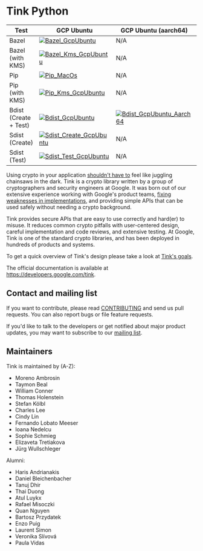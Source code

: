 # Tink Python

<!-- GCP Ubuntu --->

[tink_py_bazel_badge_gcp_ubuntu]: https://storage.googleapis.com/tink-kokoro-build-badges/tink-py-bazel-gcp-ubuntu.svg
[tink_py_bazel_kms_badge_gcp_ubuntu]: https://storage.googleapis.com/tink-kokoro-build-badges/tink-py-bazel-kms-gcp-ubuntu.svg
[tink_py_pip_badge_gcp_ubuntu]: https://storage.googleapis.com/tink-kokoro-build-badges/tink-py-pip-gcp-ubuntu.svg
[tink_py_pip_kms_badge_gcp_ubuntu]: https://storage.googleapis.com/tink-kokoro-build-badges/tink-py-pip-kms-gcp-ubuntu.svg
[tink_py_bdist_badge_gcp_ubuntu]: https://storage.googleapis.com/tink-kokoro-build-badges/tink-py-release-bdist-create-gcp-ubuntu.svg
[tink_py_sdist_create_badge_gcp_ubuntu]: https://storage.googleapis.com/tink-kokoro-build-badges/tink-py-release-sdist-create-gcp-ubuntu.svg
[tink_py_sdist_test_badge_gcp_ubuntu]: https://storage.googleapis.com/tink-kokoro-build-badges/tink-py-release-sdist-test-gcp-ubuntu.svg

<!-- GCP Ubuntu (aarch64) --->

[tink_py_bdist_create_badge_gcp_ubuntu_aarch64]: https://storage.googleapis.com/tink-kokoro-build-badges/tink-py-release-bdist-create-gcp_ubuntu-arm64-external.svg

<!-- MacOS --->

[tink_py_bazel_badge_macos]: https://storage.googleapis.com/tink-kokoro-build-badges/tink-py-bazel-macos-external.svg
[tink_py_bazel_kms_badge_macos]: https://storage.googleapis.com/tink-kokoro-build-badges/tink-py-bazel-kms-macos-external.svg
[tink_py_pip_badge_macos]: https://storage.googleapis.com/tink-kokoro-build-badges/tink-py-pip-macos-external.svg
[tink_py_pip_kms_badge_macos]: https://storage.googleapis.com/tink-kokoro-build-badges/tink-py-pip-kms-macos-external.svg
[tink_py_bdist_create_badge_macos]: https://storage.googleapis.com/tink-kokoro-build-badges/tink-py-release-bdist-create-macos-external.svg

**Test**              | **GCP Ubuntu**                                                        | **GCP Ubuntu (aarch64)**                                                       | **MacOS**
--------------------- | --------------------------------------------------------------------- | ------------------------------------------------------------------------------ | ---------
Bazel                 | [![Bazel_GcpUbuntu][tink_py_bazel_badge_gcp_ubuntu]](#)               | N/A                                                                            | [![Bazel_MacOs][tink_py_bazel_badge_macos]](#)
Bazel (with KMS)      | [![Bazel_Kms_GcpUbuntu][tink_py_bazel_kms_badge_gcp_ubuntu]](#)       | N/A                                                                            | [![Bazel_Kms_MacOs][tink_py_bazel_kms_badge_macos]](#)
Pip                   | [![Pip_MacOs][tink_py_pip_badge_gcp_ubuntu]](#)                       | N/A                                                                            | [![Pip_MacOs][tink_py_pip_badge_macos]](#)
Pip (with KMS)        | [![Pip_Kms_GcpUbuntu][tink_py_pip_kms_badge_gcp_ubuntu]](#)           | N/A                                                                            | [![Pip_Kms_MacOs][tink_py_pip_kms_badge_macos]](#)
Bdist (Create + Test) | [![Bdist_GcpUbuntu][tink_py_bdist_badge_gcp_ubuntu]](#)               | [![Bdist_GcpUbuntu_Aarch64][tink_py_bdist_create_badge_gcp_ubuntu_aarch64]](#) | [![Bdist_MacOs][tink_py_bdist_create_badge_macos]](#)
Sdist (Create)        | [![Sdist_Create_GcpUbuntu][tink_py_sdist_create_badge_gcp_ubuntu]](#) | N/A                                                                            | N/A
Sdist (Test)          | [![Sdist_Test_GcpUbuntu][tink_py_sdist_test_badge_gcp_ubuntu]](#)     | N/A                                                                            | N/A


Using crypto in your application [shouldn't have to][devs_are_users_too_slides]
feel like juggling chainsaws in the dark. Tink is a crypto library written by a
group of cryptographers and security engineers at Google. It was born out of our
extensive experience working with Google's product teams,
[fixing weaknesses in implementations](https://github.com/google/wycheproof),
and providing simple APIs that can be used safely without needing a crypto
background.

Tink provides secure APIs that are easy to use correctly and hard(er) to misuse.
It reduces common crypto pitfalls with user-centered design, careful
implementation and code reviews, and extensive testing. At Google, Tink is one
of the standard crypto libraries, and has been deployed in hundreds of products
and systems.

To get a quick overview of Tink's design please take a look at
[Tink's goals](https://developers.google.com/tink/design/goals_of_tink).

The official documentation is available at https://developers.google.com/tink.

[devs_are_users_too_slides]: https://www.usenix.org/sites/default/files/conference/protected-files/hotsec15_slides_green.pdf

## Contact and mailing list

If you want to contribute, please read [CONTRIBUTING](docs/CONTRIBUTING.md) and
send us pull requests. You can also report bugs or file feature requests.

If you'd like to talk to the developers or get notified about major product
updates, you may want to subscribe to our
[mailing list](https://groups.google.com/forum/#!forum/tink-users).

## Maintainers

Tink is maintained by (A-Z):

-   Moreno Ambrosin
-   Taymon Beal
-   William Conner
-   Thomas Holenstein
-   Stefan Kölbl
-   Charles Lee
-   Cindy Lin
-   Fernando Lobato Meeser
-   Ioana Nedelcu
-   Sophie Schmieg
-   Elizaveta Tretiakova
-   Jürg Wullschleger

Alumni:

-   Haris Andrianakis
-   Daniel Bleichenbacher
-   Tanuj Dhir
-   Thai Duong
-   Atul Luykx
-   Rafael Misoczki
-   Quan Nguyen
-   Bartosz Przydatek
-   Enzo Puig
-   Laurent Simon
-   Veronika Slívová
-   Paula Vidas
